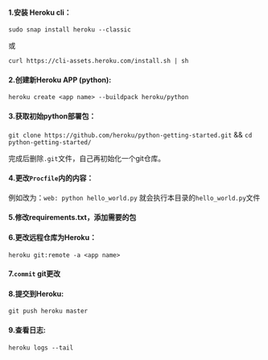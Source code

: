 #### 1.安装 Heroku cli：

`sudo snap install heroku --classic` 

或 

`curl https://cli-assets.heroku.com/install.sh | sh`

#### 2.创建新Heroku APP (python):

`heroku create <app name> --buildpack heroku/python`

#### 3.获取初始python部署包：

`git clone https://github.com/heroku/python-getting-started.git`  && `cd python-getting-started/`

完成后删除`.git`文件，自己再初始化一个git仓库。

#### 4.更改`Procfile`内的内容：

例如改为：`web: python hello_world.py` 就会执行本目录的`hello_world.py`文件

#### 5.修改requirements.txt，添加需要的包

#### 6.更改远程仓库为Heroku：

`heroku git:remote -a <app name>`

#### 7.`commit` git更改

#### 8.提交到Heroku:

`git push heroku master`

#### 9.查看日志:

`heroku logs --tail`